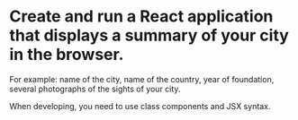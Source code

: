 # Create and run a React application that displays a summary of your city in the browser. 

For example: name of the city, name of the country, year of foundation, several photographs of the sights of your city.

When developing, you need to use class components and JSX syntax.
